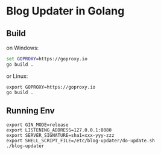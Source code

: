 # Blog Updater in Golang

## Build

on Windows:
```cmd
set GOPROXY=https://goproxy.io
go build .
```

or Linux:

```shell
export GOPROXY=https://goproxy.io
go build .
```

## Running Env

```shell
export GIN_MODE=release
export LISTENING_ADDRESS=127.0.0.1:8080
export SERVER_SIGNATURE=sha1=xxx-yyy-zzz
export SHELL_SCRIPT_FILE=/etc/blog-updater/do-update.sh
./blog-updater
```
